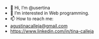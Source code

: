 - 👋 Hi, I’m @usertina
- 👀 I’m interested in Web programming.
- 📫 How to reach me:
- agustinacalleja@gmail.com
- https://www.linkedin.com/in/tina-calleja


<!---
usertina/usertina is a ✨ special ✨ repository because its `README.md` (this file) appears on your GitHub profile.
You can click the Preview link to take a look at your changes.
--->
